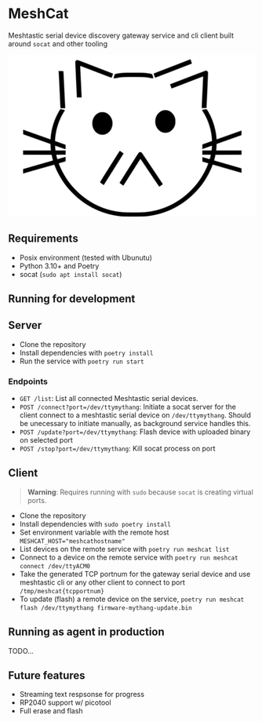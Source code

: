 # MeshCat

Meshtastic serial device discovery gateway service and cli client built around `socat` and other tooling

![MeshCat Logo](meshcat.svg)

## Requirements

- Posix environment (tested with Ubunutu)
- Python 3.10+ and Poetry
- socat (`sudo apt install socat`)

## Running for development

## Server

- Clone the repository
- Install dependencies with `poetry install`
- Run the service with `poetry run start`

### Endpoints

- `GET /list`: List all connected Meshtastic serial devices.
- `POST /connect?port=/dev/ttymythang`: Initiate a socat server for the client connect to a meshtastic serial device on `/dev/ttymythang`. Should be unecessary to initiate manually, as background service handles this.
- `POST /update?port=/dev/ttymythang`: Flash device with uploaded binary on selected port
- `POST /stop?port=/dev/ttymythang`: Kill socat process on port

## Client

> **Warning**: Requires running with `sudo` because `socat` is creating virtual ports.

- Clone the repository
- Install dependencies with `sudo poetry install`
- Set environment variable with the remote host `MESHCAT_HOST="meshcathostname"`
- List devices on the remote service with `poetry run meshcat list`
- Connect to a device on the remote service with `poetry run meshcat connect /dev/ttyACM0`
- Take the generated TCP portnum for the gateway serial device and use meshtastic cli or any other client to connect to port `/tmp/meshcat{tcpportnum}`
- To update (flash) a remote device on the service, `poetry run meshcat flash /dev/ttymythang firmware-mythang-update.bin`


## Running as agent in production

TODO...

## Future features

- Streaming text respsonse for progress
- RP2040 support w/ picotool
- Full erase and flash
